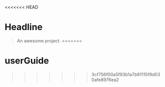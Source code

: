 <<<<<<< HEAD
# Headline

> An awesome project.
=======
# userGuide
>>>>>>> 3cf756f00a5f93b1a7b91115f9d030afe8976ea2
